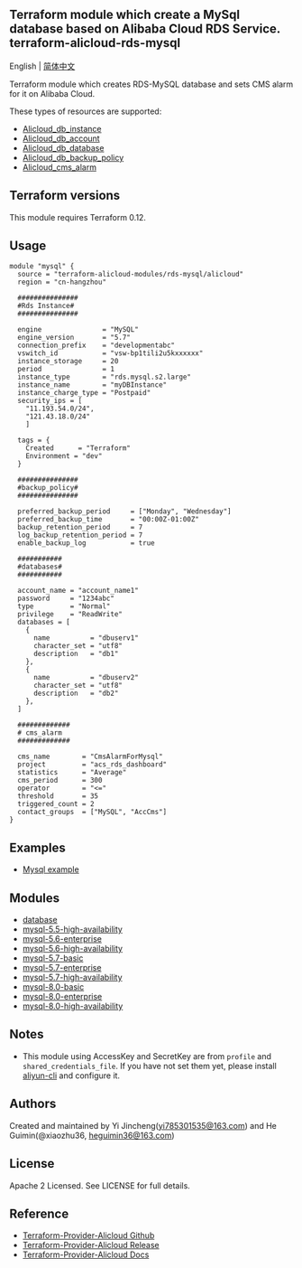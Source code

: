 Terraform module which create a MySql database based on Alibaba Cloud RDS Service.   
terraform-alicloud-rds-mysql
-------

English | [简体中文](https://github.com/terraform-alicloud-modules/terraform-alicloud-rds-mysql/blob/master/README-CN.md)

Terraform module which creates RDS-MySQL database and sets CMS alarm for it on Alibaba Cloud. 

These types of resources are supported:

* [Alicloud_db_instance](https://www.terraform.io/docs/providers/alicloud/r/db_instance.html)
* [Alicloud_db_account](https://www.terraform.io/docs/providers/alicloud/r/db_account.html)
* [Alicloud_db_database](https://www.terraform.io/docs/providers/alicloud/r/db_database.html)
* [Alicloud_db_backup_policy](https://www.terraform.io/docs/providers/alicloud/r/db_backup_policy.html)
* [Alicloud_cms_alarm](https://www.terraform.io/docs/providers/alicloud/r/cms_alarm.html)


## Terraform versions

This module requires Terraform 0.12.

## Usage

```hcl
module "mysql" {
  source = "terraform-alicloud-modules/rds-mysql/alicloud"
  region = "cn-hangzhou"

  ###############
  #Rds Instance#
  ###############
  
  engine               = "MySQL"
  engine_version       = "5.7"
  connection_prefix    = "developmentabc"
  vswitch_id           = "vsw-bp1tili2u5kxxxxxx"
  instance_storage     = 20
  period               = 1
  instance_type        = "rds.mysql.s2.large"
  instance_name        = "myDBInstance"
  instance_charge_type = "Postpaid"
  security_ips = [
    "11.193.54.0/24",
    "121.43.18.0/24"
    ]
    
  tags = {
    Created      = "Terraform"
    Environment = "dev"
  }
  
  ###############
  #backup_policy#
  ###############

  preferred_backup_period     = ["Monday", "Wednesday"]
  preferred_backup_time       = "00:00Z-01:00Z"
  backup_retention_period     = 7
  log_backup_retention_period = 7
  enable_backup_log           = true
  
  ###########
  #databases#
  ###########

  account_name = "account_name1"
  password     = "1234abc"
  type         = "Normal"
  privilege    = "ReadWrite"
  databases = [
    {
      name          = "dbuserv1"
      character_set = "utf8"
      description   = "db1"
    },
    {
      name          = "dbuserv2"
      character_set = "utf8"
      description   = "db2"
    },
  ]

  #############
  # cms_alarm
  #############

  cms_name        = "CmsAlarmForMysql"
  project         = "acs_rds_dashboard"
  statistics      = "Average"
  cms_period      = 300
  operator        = "<="
  threshold       = 35
  triggered_count = 2
  contact_groups  = ["MySQL", "AccCms"]
}
```

## Examples

* [Mysql example](https://github.com/terraform-alicloud-modules/terraform-alicloud-rds-mysql/tree/master/examples)

## Modules

* [database](https://github.com/terraform-alicloud-modules/terraform-alicloud-rds-mysql/tree/master/modules/database)
* [mysql-5.5-high-availability](https://github.com/terraform-alicloud-modules/terraform-alicloud-rds-mysql/tree/master/modules/mysql-5.5-high-availability)
* [mysql-5.6-enterprise](https://github.com/terraform-alicloud-modules/terraform-alicloud-rds-mysql/tree/master/modules/mysql-5.6-enterprise)
* [mysql-5.6-high-availability](https://github.com/terraform-alicloud-modules/terraform-alicloud-rds-mysql/tree/master/modules/mysql-5.6-high-availability)
* [mysql-5.7-basic](https://github.com/terraform-alicloud-modules/terraform-alicloud-rds-mysql/tree/master/modules/mysql-5.7-basic)
* [mysql-5.7-enterprise](https://github.com/terraform-alicloud-modules/terraform-alicloud-rds-mysql/tree/master/modules/mysql-5.7-enterprise)
* [mysql-5.7-high-availability](https://github.com/terraform-alicloud-modules/terraform-alicloud-rds-mysql/tree/master/modules/mysql-5.7-high-availability)
* [mysql-8.0-basic](https://github.com/terraform-alicloud-modules/terraform-alicloud-rds-mysql/tree/master/modules/mysql-8.0-basic)
* [mysql-8.0-enterprise](https://github.com/terraform-alicloud-modules/terraform-alicloud-rds-mysql/tree/master/modules/mysql-8.0-enterprise)
* [mysql-8.0-high-availability](https://github.com/terraform-alicloud-modules/terraform-alicloud-rds-mysql/tree/master/modules/mysql-8.0-high-availability)

## Notes

* This module using AccessKey and SecretKey are from `profile` and `shared_credentials_file`.
If you have not set them yet, please install [aliyun-cli](https://github.com/aliyun/aliyun-cli#installation) and configure it.

Authors
-------
Created and maintained by Yi Jincheng(yi785301535@163.com) and He Guimin(@xiaozhu36, heguimin36@163.com)

License
----
Apache 2 Licensed. See LICENSE for full details.

Reference
---------
* [Terraform-Provider-Alicloud Github](https://github.com/terraform-providers/terraform-provider-alicloud)
* [Terraform-Provider-Alicloud Release](https://releases.hashicorp.com/terraform-provider-alicloud/)
* [Terraform-Provider-Alicloud Docs](https://www.terraform.io/docs/providers/alicloud/index.html)

